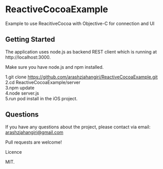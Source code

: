 # ReactiveCocoaExample
Example to use ReacitiveCocoa with Objective-C for connection and UI
<br />
## Getting Started
The application uses node.js as backend REST client which is running at http://localhost:3000.<br />

Make sure you have node.js and npm installed.

1.git clone https://github.com/arashzjahangiri/ReactiveCocoaExample.git<br />
2.cd ReactiveCocoaExample/server<br />
3.npm update<br />
4.node server.js<br />
5.run pod install in the iOS project.<br />

## Questions<br/>
If you have any questions about the project, please contact via email: arashzjahangiri@gmail.com

Pull requests are welcome!

Licence

MIT.
